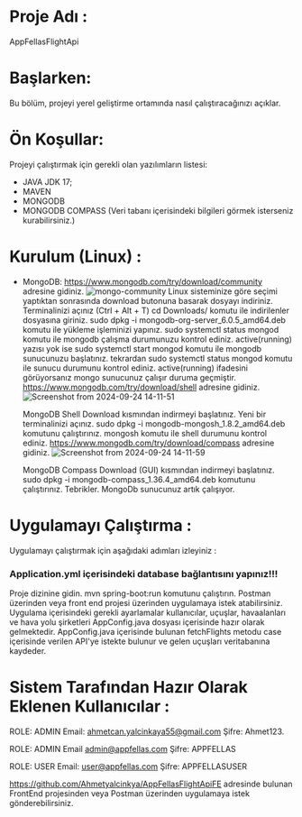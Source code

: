 # Proje Adı : 
AppFellasFlightApi

# Başlarken:
Bu bölüm, projeyi yerel geliştirme ortamında nasıl çalıştıracağınızı açıklar.

# Ön Koşullar: 
Projeyi çalıştırmak için gerekli olan yazılımların listesi:
- JAVA JDK 17;
- MAVEN
- MONGODB
- MONGODB COMPASS (Veri tabanı içerisindeki bilgileri görmek isterseniz kurabilirsiniz.)

# Kurulum (Linux) :
- MongoDB:
  https://www.mongodb.com/try/download/community adresine gidiniz.
  ![mongo-community](https://github.com/user-attachments/assets/c5bc20b6-9a0f-4053-80a2-cf182783305c)
  Linux sisteminize göre seçimi yaptıktan sonrasında download butonuna basarak dosyayı indiriniz.
  Terminalinizi açınız (Ctrl + Alt + T)
  cd Downloads/ komutu ile indirilenler dosyasına giriniz.
  sudo dpkg -i mongodb-org-server_6.0.5_amd64.deb komutu ile yükleme işleminizi yapınız.
  sudo systemctl status mongod komutu ile mongodb çalışma durumunuzu kontrol ediniz.
  active(running) yazısı yok ise
  sudo systemctl start mongod komutu ile mongodb sunucunuzu başlatınız.
  tekrardan sudo systemctl status mongod komutu ile sunucu durumunu kontrol ediniz. active(running) ifadesini görüyorsanız mongo sunucunuz çalışır duruma geçmiştir.
  https://www.mongodb.com/try/download/shell adresine gidiniz.
  ![Screenshot from 2024-09-24 14-11-51](https://github.com/user-attachments/assets/f4057d93-8684-4dde-922f-8f145d4d55e2)

  MongoDB Shell Download kısmından indirmeyi başlatınız.
  Yeni bir terminalinizi açınız.
  sudo dpkg -i mongodb-mongosh_1.8.2_amd64.deb komutunu çalıştırınız.
  mongosh komutu ile shell durumunu kontrol ediniz.
  https://www.mongodb.com/try/download/compass adresine gidiniz.
  ![Screenshot from 2024-09-24 14-11-59](https://github.com/user-attachments/assets/7fe633ca-7da8-4e8a-a78d-f9152ad20161)

  MongoDB Compass Download (GUI) kısmından indirmeyi başlatınız.
  sudo dpkg -i mongodb-compass_1.36.4_amd64.deb komutunu çalıştırınız.
  Tebrikler. MongoDb sunucunuz artık çalışıyor.
  
# Uygulamayı Çalıştırma :
Uygulamayı çalıştırmak için aşağıdaki adımları izleyiniz :

### Application.yml içerisindeki database bağlantısını yapınız!!!

Proje dizinine gidin.
mvn spring-boot:run komutunu çalıştırın.
Postman üzerinden veya front end projesi üzerinden uygulamaya istek atabilirsiniz.
Uygulama içerisindeki gerekli ayarlamalar kullanıcılar, uçuşlar, havaalanları ve hava yolu şirketleri AppConfig.java dosyası içerisinde hazır olarak gelmektedir.
AppConfig.java içerisinde bulunan fetchFlights metodu case içerisinde verilen API'ye istekte bulunur ve gelen uçuşları veritabanına kaydeder.

# Sistem Tarafından Hazır Olarak Eklenen Kullanıcılar :
ROLE: ADMIN
Email: ahmetcan.yalcinkaya55@gmail.com
Şifre: Ahmet123.

ROLE: ADMIN
Email admin@appfellas.com
Şifre: APPFELLAS

ROLE: USER
Email: user@appfellas.com
Şifre: APPFELLASUSER


https://github.com/Ahmetyalcinkya/AppFellasFlightApiFE adresinde bulunan FrontEnd projesinden veya Postman üzerinden uygulamaya istek gönderebilirsiniz.










